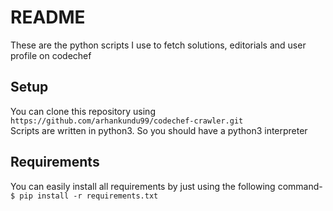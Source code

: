 # README

These are the python scripts I use to fetch solutions, editorials and user profile on codechef

## Setup

You can clone this repository using `https://github.com/arhankundu99/codechef-crawler.git` \
Scripts are written in python3. So you should have a python3 interpreter

## Requirements

You can easily install all requirements by just using the following command- \
`$ pip install -r requirements.txt`
